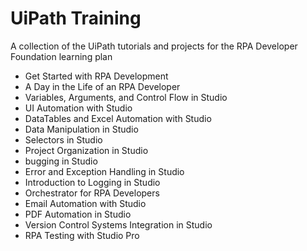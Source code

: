 # UiPath Training
 A collection of the UiPath tutorials and projects for the RPA Developer Foundation learning plan
- Get Started with RPA Development
- A Day in the Life of an RPA Developer
- Variables, Arguments, and Control Flow in Studio
- UI Automation with Studio
- DataTables and Excel Automation with Studio
- Data Manipulation in Studio
- Selectors in Studio
- Project Organization in Studio
- bugging in Studio
- Error and Exception Handling in Studio
- Introduction to Logging in Studio
- Orchestrator for RPA Developers
- Email Automation with Studio
- PDF Automation in Studio
- Version Control Systems Integration in Studio
- RPA Testing with Studio Pro
